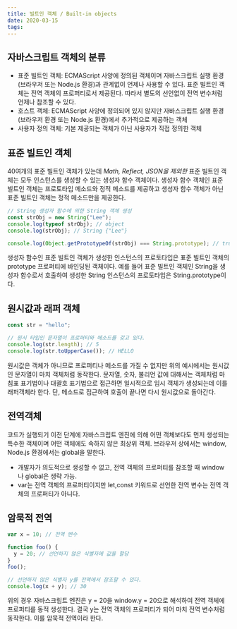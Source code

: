 ```yaml
---
title: 빌트인 객체 / Built-in objects
date: 2020-03-15
tags:
---
```


## 자바스크립트 객체의 분류

- 표준 빌트인 객체: ECMAScript 사양에 정의된 객체이며 자바스크립트 실행 환경(브라우저 또는 Node.js 환경)과 관계없이 언제나 사용할 수 있다. 표준 빌트인 객체는 전역 객체의 프로퍼티로서 제공된다. 따라서 별도의 선언없이 전역 변수처럼 언제나 참조할 수 있다.
- 호스트 객체: ECMAScript 사양에 정의되어 있지 않지만 자바스크립트 실행 환경(브라우저 환경 또는 Node.js 환경)에서 추가적으로 제공하는 객체
- 사용자 정의 객체: 기본 제공되는 객체가 아닌 사용자가 직접 정의한 객체

## 표준 빌트인 객체

40여개의 표준 빌트인 객체가 있는데 _Math, Reflect, JSON을 제외한_ 표준 빌트인 객체는 모두 인스턴스를 생성할 수 있는 생성자 함수 객체이다. 생성자 함수 객체인 표준 빌트인 객체는 프로토타입 메소드와 정적 메소드를 제공하고 생성자 함수 객체가 아닌 표준 빌트인 객체는 정적 메소드만을 제공한다.

```javascript
// String 생성자 함수에 의한 String 객체 생성
const strObj = new String("Lee");
console.log(typeof strObj); // object
console.log(strObj); // String {"Lee"}

console.log(Object.getPrototypeOf(strObj) === String.prototype); // true
```

생성자 함수인 표준 빌트인 객체가 생성한 인스턴스의 프로토타입은 표준 빌트인 객체의 prototype 프로퍼티에 바인딩된 객체이다. 예를 들어 표준 빌트인 객체인 String을 생성자 함수로서 호출하여 생성한 String 인스턴스의 프로토타입은 String.prototype이다.

## 원시값과 래퍼 객체

```javascript
const str = "hello";

// 원시 타입인 문자열이 프로퍼티와 메소드를 갖고 있다.
console.log(str.length); // 5
console.log(str.toUpperCase()); // HELLO
```

원시값은 객체가 아니므로 프로퍼티나 메소드를 가질 수 없지만 위의 예시에서는 원시값인 문자열이 마치 객체처럼 동작한다. 문자열, 숫자, 불리언 값에 대해서는 객체처럼 마침표 표기법이나 대괄호 표기법으로 접근하면 일시적으로 임시 객체가 생성되는데 이를 래퍼객체라 한다. 단, 메소드로 접근하여 호출이 끝나면 다시 원시값으로 돌아간다.

## 전역객체

코드가 실행되기 이전 단계에 자바스크립트 엔진에 의해 어떤 객체보다도 먼저 생성되는 특수한 객체이며 어떤 객체에도 속하지 않은 최상위 객체. 브라우저 상에서는 window, Node.js 환경에서는 global을 말한다.

- 개발자가 의도적으로 생성할 수 없고, 전역 객체의 프로퍼티를 참조할 때 window나 global은 생략 가능.
- var는 전역 객체의 프로퍼티이지만 let,const 키워드로 선언한 전역 변수는 전역 객체의 프로퍼티가 아니다.

## 암묵적 전역

```javascript
var x = 10; // 전역 변수

function foo() {
  y = 20; // 선언하지 않은 식별자에 값을 할당
}
foo();

// 선언하지 않은 식별자 y를 전역에서 참조할 수 있다.
console.log(x + y); // 30
```

위의 경우 자바스크립트 엔진은 y = 20을 window.y = 20으로 해석하여 전역 객체에 프로퍼티를 동적 생성한다. 결국 y는 전역 객체의 프로퍼티가 되어 마치 전역 변수처럼 동작한다. 이를 암묵적 전역이라 한다.
